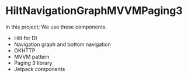 # HiltNavigationGraphMVVMPaging3

In this project; We use these components.

* Hilt for DI
* Navigation graph and bottom navigation
* OKHTTP
* MVVM pattern
* Paging 3 library
* Jetpack components
